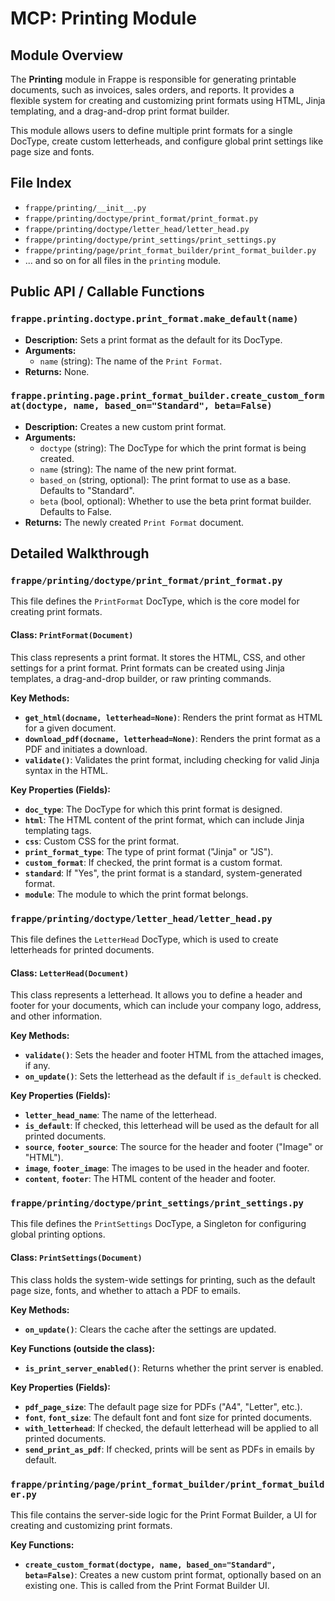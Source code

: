 # MCP: Printing Module

## Module Overview

The **Printing** module in Frappe is responsible for generating printable documents, such as invoices, sales orders, and reports. It provides a flexible system for creating and customizing print formats using HTML, Jinja templating, and a drag-and-drop print format builder.

This module allows users to define multiple print formats for a single DocType, create custom letterheads, and configure global print settings like page size and fonts.

## File Index

*   `frappe/printing/__init__.py`
*   `frappe/printing/doctype/print_format/print_format.py`
*   `frappe/printing/doctype/letter_head/letter_head.py`
*   `frappe/printing/doctype/print_settings/print_settings.py`
*   `frappe/printing/page/print_format_builder/print_format_builder.py`
*   ... and so on for all files in the `printing` module.

## Public API / Callable Functions

### `frappe.printing.doctype.print_format.make_default(name)`
- **Description:** Sets a print format as the default for its DocType.
- **Arguments:**
    - `name` (string): The name of the `Print Format`.
- **Returns:** None.

### `frappe.printing.page.print_format_builder.create_custom_format(doctype, name, based_on="Standard", beta=False)`
- **Description:** Creates a new custom print format.
- **Arguments:**
    - `doctype` (string): The DocType for which the print format is being created.
    - `name` (string): The name of the new print format.
    - `based_on` (string, optional): The print format to use as a base. Defaults to "Standard".
    - `beta` (bool, optional): Whether to use the beta print format builder. Defaults to False.
- **Returns:** The newly created `Print Format` document.

## Detailed Walkthrough

### `frappe/printing/doctype/print_format/print_format.py`

This file defines the `PrintFormat` DocType, which is the core model for creating print formats.

#### Class: `PrintFormat(Document)`

This class represents a print format. It stores the HTML, CSS, and other settings for a print format. Print formats can be created using Jinja templates, a drag-and-drop builder, or raw printing commands.

**Key Methods:**

*   **`get_html(docname, letterhead=None)`**: Renders the print format as HTML for a given document.
*   **`download_pdf(docname, letterhead=None)`**: Renders the print format as a PDF and initiates a download.
*   **`validate()`**: Validates the print format, including checking for valid Jinja syntax in the HTML.

**Key Properties (Fields):**

*   **`doc_type`**: The DocType for which this print format is designed.
*   **`html`**: The HTML content of the print format, which can include Jinja templating tags.
*   **`css`**: Custom CSS for the print format.
*   **`print_format_type`**: The type of print format ("Jinja" or "JS").
*   **`custom_format`**: If checked, the print format is a custom format.
*   **`standard`**: If "Yes", the print format is a standard, system-generated format.
*   **`module`**: The module to which the print format belongs.

### `frappe/printing/doctype/letter_head/letter_head.py`

This file defines the `LetterHead` DocType, which is used to create letterheads for printed documents.

#### Class: `LetterHead(Document)`

This class represents a letterhead. It allows you to define a header and footer for your documents, which can include your company logo, address, and other information.

**Key Methods:**

*   **`validate()`**: Sets the header and footer HTML from the attached images, if any.
*   **`on_update()`**: Sets the letterhead as the default if `is_default` is checked.

**Key Properties (Fields):**

*   **`letter_head_name`**: The name of the letterhead.
*   **`is_default`**: If checked, this letterhead will be used as the default for all printed documents.
*   **`source`**, **`footer_source`**: The source for the header and footer ("Image" or "HTML").
*   **`image`**, **`footer_image`**: The images to be used in the header and footer.
*   **`content`**, **`footer`**: The HTML content of the header and footer.

### `frappe/printing/doctype/print_settings/print_settings.py`

This file defines the `PrintSettings` DocType, a Singleton for configuring global printing options.

#### Class: `PrintSettings(Document)`

This class holds the system-wide settings for printing, such as the default page size, fonts, and whether to attach a PDF to emails.

**Key Methods:**

*   **`on_update()`**: Clears the cache after the settings are updated.

**Key Functions (outside the class):**

*   **`is_print_server_enabled()`**: Returns whether the print server is enabled.

**Key Properties (Fields):**

*   **`pdf_page_size`**: The default page size for PDFs ("A4", "Letter", etc.).
*   **`font`**, **`font_size`**: The default font and font size for printed documents.
*   **`with_letterhead`**: If checked, the default letterhead will be applied to all printed documents.
*   **`send_print_as_pdf`**: If checked, prints will be sent as PDFs in emails by default.

### `frappe/printing/page/print_format_builder/print_format_builder.py`

This file contains the server-side logic for the Print Format Builder, a UI for creating and customizing print formats.

**Key Functions:**

*   **`create_custom_format(doctype, name, based_on="Standard", beta=False)`**: Creates a new custom print format, optionally based on an existing one. This is called from the Print Format Builder UI.